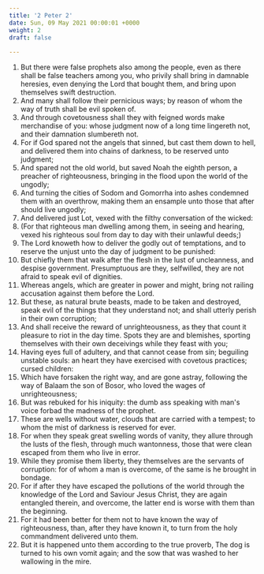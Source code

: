 ```yaml
---
title: '2 Peter 2'
date: Sun, 09 May 2021 00:00:01 +0000
weight: 2
draft: false
  
---
```


1. But there were false prophets also among the people, even as there shall be false teachers among you, who privily shall bring in damnable heresies, even denying the Lord that bought them, and bring upon themselves swift destruction.
2. And many shall follow their pernicious ways; by reason of whom the way of truth shall be evil spoken of.
3. And through covetousness shall they with feigned words make merchandise of you: whose judgment now of a long time lingereth not, and their damnation slumbereth not.
4. For if God spared not the angels that sinned, but cast them down to hell, and delivered them into chains of darkness, to be reserved unto judgment;
5. And spared not the old world, but saved Noah the eighth person, a preacher of righteousness, bringing in the flood upon the world of the ungodly;
6. And turning the cities of Sodom and Gomorrha into ashes condemned them with an overthrow, making them an ensample unto those that after should live ungodly;
7. And delivered just Lot, vexed with the filthy conversation of the wicked:
8. (For that righteous man dwelling among them, in seeing and hearing, vexed his righteous soul from day to day with their unlawful deeds;)
9. The Lord knoweth how to deliver the godly out of temptations, and to reserve the unjust unto the day of judgment to be punished:
10. But chiefly them that walk after the flesh in the lust of uncleanness, and despise government. Presumptuous are they, selfwilled, they are not afraid to speak evil of dignities.
11. Whereas angels, which are greater in power and might, bring not railing accusation against them before the Lord.
12. But these, as natural brute beasts, made to be taken and destroyed, speak evil of the things that they understand not; and shall utterly perish in their own corruption;
13. And shall receive the reward of unrighteousness, as they that count it pleasure to riot in the day time. Spots they are and blemishes, sporting themselves with their own deceivings while they feast with you;
14. Having eyes full of adultery, and that cannot cease from sin; beguiling unstable souls: an heart they have exercised with covetous practices; cursed children:
15. Which have forsaken the right way, and are gone astray, following the way of Balaam the son of Bosor, who loved the wages of unrighteousness;
16. But was rebuked for his iniquity: the dumb ass speaking with man's voice forbad the madness of the prophet.
17. These are wells without water, clouds that are carried with a tempest; to whom the mist of darkness is reserved for ever.
18. For when they speak great swelling words of vanity, they allure through the lusts of the flesh, through much wantonness, those that were clean escaped from them who live in error.
19. While they promise them liberty, they themselves are the servants of corruption: for of whom a man is overcome, of the same is he brought in bondage.
20. For if after they have escaped the pollutions of the world through the knowledge of the Lord and Saviour Jesus Christ, they are again entangled therein, and overcome, the latter end is worse with them than the beginning.
21. For it had been better for them not to have known the way of righteousness, than, after they have known it, to turn from the holy commandment delivered unto them.
22. But it is happened unto them according to the true proverb, The dog is turned to his own vomit again; and the sow that was washed to her wallowing in the mire.
